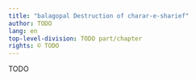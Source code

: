 ```yaml
---
title: "balagopal Destruction of charar-e-sharief"
author: TODO
lang: en
top-level-division: TODO part/chapter
rights: © TODO
---
```


TODO

